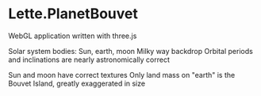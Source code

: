 # Lette.PlanetBouvet

WebGL application written with three.js

Solar system bodies: Sun, earth, moon
Milky way backdrop
Orbital periods and inclinations are nearly astronomically correct

Sun and moon have correct textures
Only land mass on "earth" is the Bouvet Island, greatly exaggerated in size
